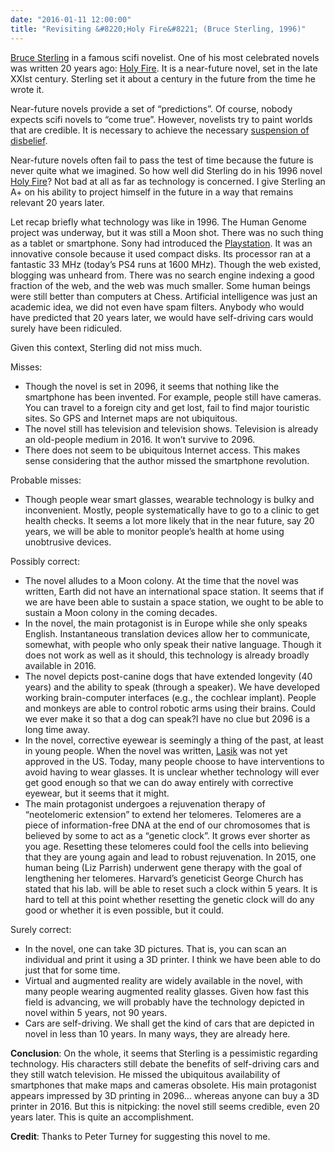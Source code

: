 ```yaml
---
date: "2016-01-11 12:00:00"
title: "Revisiting &#8220;Holy Fire&#8221; (Bruce Sterling, 1996)"
---
```




[Bruce Sterling](https://en.wikipedia.org/wiki/Bruce_Sterling) in a famous scifi novelist. One of his most celebrated novels was written 20 years ago: [Holy Fire](https://www.amazon.com/Holy-Fire-Bantam-Spectra-Book/dp/055357549X/). It is a near-future novel, set in the late XXIst century. Sterling set it about a century in the future from the time he wrote it.

Near-future novels provide a set of &ldquo;predictions&rdquo;. Of course, nobody expects scifi novels to &ldquo;come true&rdquo;. However, novelists try to paint worlds that are credible. It is necessary to achieve the necessary [suspension of disbelief](https://en.wikipedia.org/wiki/Suspension_of_disbelief).

Near-future novels often fail to pass the test of time because the future is never quite what we imagined. So how well did Sterling do in his 1996 novel [Holy Fire](https://www.amazon.com/Holy-Fire-Bantam-Spectra-Book/dp/055357549X/)? Not bad at all as far as technology is concerned. I give Sterling an A+ on his ability to project himself in the future in a way that remains relevant 20 years later.

Let recap briefly what technology was like in 1996. The Human Genome project was underway, but it was still a Moon shot. There was no such thing as a tablet or smartphone. Sony had introduced the [Playstation](https://en.wikipedia.org/wiki/PlayStation). It was an innovative console because it used compact disks. Its processor ran at a fantastic 33 MHz (today&rsquo;s PS4 runs at 1600 MHz). Though the web existed, blogging was unheard from. There was no search engine indexing a good fraction of the web, and the web was much smaller. Some human beings were still better than computers at Chess. Artificial intelligence was just an academic idea, we did not even have spam filters. Anybody who would have predicted that 20 years later, we would have self-driving cars would surely have been ridiculed.

Given this context, Sterling did not miss much.

Misses:

- Though the novel is set in 2096, it seems that nothing like the smartphone has been invented. For example, people still have cameras. You can travel to a foreign city and get lost, fail to find major touristic sites. So GPS and Internet maps are not ubiquitous.
- The novel still has television and television shows. Television is already an old-people medium in 2016. It won&rsquo;t survive to 2096. 
- There does not seem to be ubiquitous Internet access. This makes sense considering that the author missed the smartphone revolution. 


Probable misses:

- Though people wear smart glasses, wearable technology is bulky and inconvenient. Mostly, people systematically have to go to a clinic to get health checks. It seems a lot more likely that in the near future, say 20 years, we will be able to monitor people&rsquo;s health at home using unobtrusive devices. 


Possibly correct:

- The novel alludes to a Moon colony. At the time that the novel was written, Earth did not have an international space station. It seems that if we are have been able to sustain a space station, we ought to be able to sustain a Moon colony in the coming decades.
- In the novel, the main protagonist is in Europe while she only speaks English. Instantaneous translation devices allow her to communicate, somewhat, with people who only speak their native language. Though it does not work as well as it should, this technology is already broadly available in 2016.
- The novel depicts post-canine dogs that have extended longevity (40 years) and the ability to speak (through a speaker). We have developed working brain-computer interfaces (e.g., the cochlear implant). People and monkeys are able to control robotic arms using their brains. Could we ever make it so that a dog can speak?I have no clue but 2096 is a long time away.
- In the novel, corrective eyewear is seemingly a thing of the past, at least in young people. When the novel was written, [Lasik](https://en.wikipedia.org/wiki/LASIK#History) was not yet approved in the US. Today, many people choose to have interventions to avoid having to wear glasses. It is unclear whether technology will ever get good enough so that we can do away entirely with corrective eyewear, but it seems that it might.
- The main protagonist undergoes a rejuvenation therapy of &ldquo;neotelomeric extension&rdquo; to extend her telomeres. Telomeres are a piece of information-free DNA at the end of our chromosomes that is believed by some to act as a &ldquo;genetic clock&rdquo;. It grows ever shorter as you age. Resetting these telomeres could fool the cells into believing that they are young again and lead to robust rejuvenation. In 2015, one human being (Liz Parrish) underwent gene therapy with the goal of lengthening her telomeres. Harvard&rsquo;s geneticist George Church has stated that his lab. will be able to reset such a clock within 5 years. It is hard to tell at this point whether resetting the genetic clock will do any good or whether it is even possible, but it could. 


Surely correct:

- In the novel, one can take 3D pictures. That is, you can scan an individual and print it using a 3D printer. I think we have been able to do just that for some time.
- Virtual and augmented reality are widely available in the novel, with many people wearing augmented reality glasses. Given how fast this field is advancing, we will probably have the technology depicted in novel within 5 years, not 90 years. 
- Cars are self-driving. We shall get the kind of cars that are depicted in novel in less than 10 years. In many ways, they are already here. 


__Conclusion__: On the whole, it seems that Sterling is a pessimistic regarding technology. His characters still debate the benefits of self-driving cars and they still watch television. He missed the ubiquitous availability of smartphones that make maps and cameras obsolete. His main protagonist appears impressed by 3D printing in 2096&hellip; whereas anyone can buy a 3D printer in 2016. But this is nitpicking: the novel still seems credible, even 20 years later. This is quite an accomplishment.

__Credit__: Thanks to Peter Turney for suggesting this novel to me.

